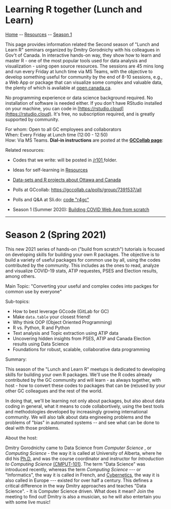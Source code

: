 # Learning R together (Lunch and Learn)

[ Home](index.md) --  [ Resources](resources.md)  --  [ Season 1](learn2020.md) 


This page provides information related the Second season of "Lunch and Learn R" seminars organized by Dmitry Gorodnichy with his colleagues in Gov't of Canada. 
In interactive hands-on way, they show how to learn and master R - one of the most popular tools used for data analysis and visualization -
using open source resources. 
The sessions are 45 mins long and run every Friday at lunch time via MS Teams, with the objective to develop something useful for community by the end of 8-10 sessions,
e.g., a Web App or package that can  visualize some complex and  valuable data, the plenty of which is available at 
[open.canada.ca](https://open.canada.ca/en/open-data).
<!-- build from scratch AI and Data Science tools  R. 
<!-- Data Science Apps, such as [iTrack Covid](https://itrack.shinyapps.io/covid), using  R. 
These 40-min sessions are done via MS Teams each Friday, are open to public and are recorded. 
If you missed a session, you can catch up by watch it on 
-->
No programming experience or data science background required. No installation of software is needed either. 
If you don't have RStudio installed on your machine, you can code in [https://rstudio.cloud](https://rstudio.cloud). It's  free, no subscription required, and is greatly supported by community.

For whom: Open to all GC employees and collaborators    
When: Every Friday at Lunch time (12:00 - 12:50)   
How: Via MS Teams.  **Dial-in instructions** are posted at the  [**GCCollab page**](https://gccollab.ca/groups/about/7855030): 

Related resources:
- Codes that we write: will be posted in [/r101 ](https://github.com/IVI-M/R-Ottawa/tree/master/r101) folder.   
- Ideas for self-learning in [Resources](resources.md)
- [Data-sets and R projects about Ottawa and Canada](https://github.com/IVI-M/R-Ottawa/blob/master/r-on-github-for-Canada.md)

- Polls at GCcollab: https://gccollab.ca/polls/group/7391537/all
- Polls and Q&A at Sli.do: [code "r4gc"](https://app.sli.do/event/vjykylap)
- Season 1 (Summer 2020): [Building COVID Web App from scratch](learn2020.md)
---


<!-- 
- Other great packages: `tidyverse`  - `dplyr` and `dtplyr`, `stingr`,  `tidymodels` 
- Debugging  .R and .Rmd:   https://adv-r.hadley.nz/debugging.html
- https://github.com/ropenscilabs/testrmd  
- Options for hosting (deploying)  generated reports and Apps (hmtl, Rmd) -  with and without interaction
  - github.io (e.g.: https://ramikrispin.github.io/coronavirus_dashboard/#about)
  - rpubs.com, https://bookdown.org/, shinyapps.io 
-->



# Season 2 (Spring 2021)


 This new 2021 series of hands-on ("build from scratch") tutorials is focused on developing skills for building your own R packages. 
 The objective is to build a variety of useful packages for common use by all, using the codes contributed by the community. 
 This includes as the ones to read, analyze and visualize COVID-19 stats, ATIP requestes, PSES and Election results, among others.

Main Topic: "Converting your useful and complex codes into packges for common use by everyone"

Sub-topics:  
- How to best leverage GCcode (GitLab for GC)
- Make `data.table` your closest friend!
- Why think OOP (Object Oriented Programming)
- R vs. Python, R and Python
- Text analysis and Topic extraction using ATIP data
- Uncovering hidden insights from PSES, ATIP and Canada Election results using Data Science       
- Foundations for robust, scalable, collaborative data programming


Summary:   

This season of the "Lunch and Learn R" meetups is dedicated to developing skills for building your own  R packages. We'll use the R codes already contributed by the GC community and will learn  - as always together, with host - how to convert these codes to packages that can be (re)used by your other GC colleagues and the rest of the world.
<!-- Some of these codes have been already incorporated into tools used by other (eg. 
to con the results of the [Public Service Employee Survey (PSES)](https://www.canada.ca/en/treasury-board-secretariat/services/innovation/public-service-employee-survey.html).
 similar to how this is done [here](https://itrack.shinyapps.io/PSES/). -->
In doing that, 
we'll  be learning not only about packages, but also about data coding in general, what it means to code collabortively, using the best tools and methodologies developed
by increasingly growing international community.
We will also talk about data engineeing problems and the problems of "bias" in automated systems -- and see what can be done to deal with those problems.


About the host:    

<!-- In contrast to majority of his colleagues in Government of Canada, who came to Date Science from Mathematics, Statistics, Natural or Social Sciences, -->
Dmitry Gorodnichy came to Data Science from *Computer Science* , or *Computing Science* - the way it is called at University of Alberta, where he  did his [Ph.D.](https://www.bac-lac.gc.ca/eng/services/theses/Pages/item.aspx?idNumber=52241254) and was the course coordinator and instructor for *Introduction to Computing Science* [(CMPUT-101)](https://www.ualberta.ca/computing-science/undergraduate-studies/course-directory/courses/introduction-to-computing.html).
The term "Data Science" was introduced recently, whereas the term *Computing Science*  --- or "Informatics", the way it is called in French, and [Cybernetics](http://incyb.kiev.ua/?lang=en), the way it is also called in Europe --- existed for over half a century.
This defines a critical difference in the way Dmitry approaches and teaches "Data Science". -  It is Computer Science driven. What does it mean? Join the meeting to find out! Dmitry is also a musician, so he will also entertain you with some live music!
